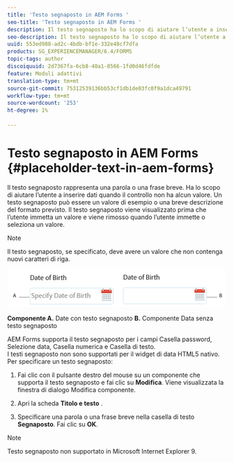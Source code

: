 ```yaml
---
title: 'Testo segnaposto in AEM Forms '
seo-title: 'Testo segnaposto in AEM Forms '
description: Il testo segnaposto ha lo scopo di aiutare l’utente a inserire dati quando il controllo non ha alcun valore. Può trattarsi di un valore di esempio o di una breve descrizione del formato previsto.
seo-description: Il testo segnaposto ha lo scopo di aiutare l’utente a inserire dati quando il controllo non ha alcun valore. Può trattarsi di un valore di esempio o di una breve descrizione del formato previsto.
uuid: 553ed988-ad2c-4bdb-bf1e-332e48cf7dfa
products: SG_EXPERIENCEMANAGER/6.4/FORMS
topic-tags: author
discoiquuid: 2d7367fa-6cb8-40a1-8566-1fd0d46fdfde
feature: Moduli adattivi
translation-type: tm+mt
source-git-commit: 75312539136bb53cf1db1de03fc0f9a1dca49791
workflow-type: tm+mt
source-wordcount: '253'
ht-degree: 1%

---
```



# Testo segnaposto in AEM Forms {#placeholder-text-in-aem-forms}

Il testo segnaposto rappresenta una parola o una frase breve. Ha lo scopo di aiutare l’utente a inserire dati quando il controllo non ha alcun valore. Un testo segnaposto può essere un valore di esempio o una breve descrizione del formato previsto. Il testo segnaposto viene visualizzato prima che l’utente immetta un valore e viene rimosso quando l’utente immette o seleziona un valore.

>[!NOTE]
>
>Il testo segnaposto, se specificato, deve avere un valore che non contenga nuovi caratteri di riga.

![Componente data con e senza testo segnaposto](assets/dat-picker-place-holder-text.png)

**Componente A.** Date con testo segnaposto  **B.** Componente Data senza testo segnaposto

AEM Forms supporta il testo segnaposto per i campi Casella password, Selezione data, Casella numerica e Casella di testo.\
I testi segnaposto non sono supportati per il widget di data HTML5 nativo. Per specificare un testo segnaposto:

1. Fai clic con il pulsante destro del mouse su un componente che supporta il testo segnaposto e fai clic su **Modifica**. Viene visualizzata la finestra di dialogo Modifica componente.

1. Apri la scheda **Titolo e testo** .
1. Specificare una parola o una frase breve nella casella di testo **Segnaposto**. Fai clic su **OK**.

>[!NOTE]
>
>Testo segnaposto non supportato in Microsoft Internet Explorer 9.

